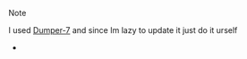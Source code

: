 > [!Note]
> I used [Dumper-7](https://github.com/Encryqed/Dumper-7) and since Im lazy to update it just do it urself
 - 